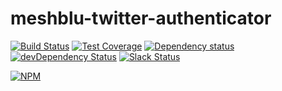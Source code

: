 # meshblu-twitter-authenticator

[![Build Status](https://travis-ci.org/octoblu/meshblu-authenticator-twitter.svg?branch=master)](https://travis-ci.org/octoblu/meshblu-authenticator-twitter)
[![Test Coverage](https://codecov.io/gh/octoblu/meshblu-authenticator-twitter/branch/master/graph/badge.svg)](https://codecov.io/gh/octoblu/meshblu-authenticator-twitter)
[![Dependency status](http://img.shields.io/david/octoblu/meshblu-authenticator-twitter.svg?style=flat)](https://david-dm.org/octoblu/meshblu-authenticator-twitter)
[![devDependency Status](http://img.shields.io/david/dev/octoblu/meshblu-authenticator-twitter.svg?style=flat)](https://david-dm.org/octoblu/meshblu-authenticator-twitter#info=devDependencies)
[![Slack Status](http://community-slack.octoblu.com/badge.svg)](http://community-slack.octoblu.com)

[![NPM](https://nodei.co/npm/meshblu-authenticator-twitter.svg?style=flat)](https://npmjs.org/package/meshblu-authenticator-twitter)

